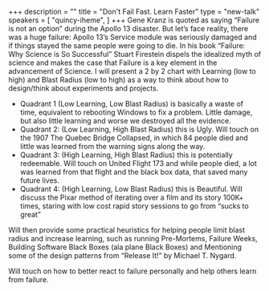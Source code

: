 +++
description = ""
title = "Don't Fail Fast. Learn Faster"
type = "new-talk"
speakers = [
        "quincy-iheme",
]
+++
Gene Kranz is quoted as saying “Failure is not an option” during the Apollo 13 disaster. But let’s face reality, there was a huge failure: Apollo 13’s Service module was seriously damaged and if things stayed the same people were going to die. In his book “Failure: Why Science is So Successful” Stuart Firestein dispels the idealized myth of science and makes the case that Failure is a key element in the advancement of Science. I will present a 2 by 2 chart with Learning (low to high) and Blast Radius (low to high) as a way to think about how to design/think about experiments and projects.

* Quadrant 1 (Low Learning, Low Blast Radius) is basically a waste of time, equivalent to rebooting Windows to fix a problem. Little damage, but also little learning and worse we destroyed all the evidence.
* Quadrant 2: (Low Learning, High Blast Radius) this is Ugly. Will touch on the 1907 The Quebec Bridge Collapsed, in which 84 people died and little was learned from the warning signs along the way.
* Quadrant 3: (High Learning, High Blast Radius) this is potentially redeemable. Will touch on United Flight 173 and while people died, a lot was learned from that flight and the black box data, that saved many future lives.
* Quadrant 4: (High Learning, Low Blast Radius) this is Beautiful. Will discuss the Pixar method of iterating over a film and its story 100K+ times, staring with low cost rapid story sessions to go from “sucks to great”

Will then provide some practical heuristics for helping people limit blast radius and increase learning, such as running Pre-Mortems, Failure Weeks, Building Software Black Boxes (ala plane Black Boxes) and Mentioning some of the design patterns from “Release It!” by Michael T. Nygard.

Will touch on how to better react to failure personally and help others learn from failure.